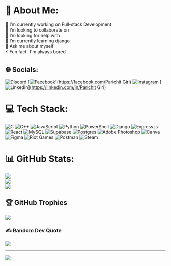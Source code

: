 # 💫 About Me:
🔭 I’m currently working on Full-stack Development<br>👯 I’m looking to collaborate on <br>🤝 I’m looking for help with <br>🌱 I’m currently learning django<br>💬 Ask me about myself<br>⚡ Fun fact- I'm always bored


## 🌐 Socials:
[![Discord](https://img.shields.io/badge/Discord-%237289DA.svg?logo=discord&logoColor=white)](https://discord.gg/284528880172138498) [![Facebook](https://img.shields.io/badge/Facebook-%231877F2.svg?logo=Facebook&logoColor=white)](https://facebook.com/Parichit Giri) [![Instagram](https://img.shields.io/badge/Instagram-%23E4405F.svg?logo=Instagram&logoColor=white)](https://instagram.com/parix_it) [![LinkedIn](https://img.shields.io/badge/LinkedIn-%230077B5.svg?logo=linkedin&logoColor=white)](https://linkedin.com/in/Parichit Giri) 

# 💻 Tech Stack:
![C](https://img.shields.io/badge/c-%2300599C.svg?style=for-the-badge&logo=c&logoColor=white) ![C++](https://img.shields.io/badge/c++-%2300599C.svg?style=for-the-badge&logo=c%2B%2B&logoColor=white) ![JavaScript](https://img.shields.io/badge/javascript-%23323330.svg?style=for-the-badge&logo=javascript&logoColor=%23F7DF1E) ![Python](https://img.shields.io/badge/python-3670A0?style=for-the-badge&logo=python&logoColor=ffdd54) ![PowerShell](https://img.shields.io/badge/PowerShell-%235391FE.svg?style=for-the-badge&logo=powershell&logoColor=white) ![Django](https://img.shields.io/badge/django-%23092E20.svg?style=for-the-badge&logo=django&logoColor=white) ![Express.js](https://img.shields.io/badge/express.js-%23404d59.svg?style=for-the-badge&logo=express&logoColor=%2361DAFB) ![React](https://img.shields.io/badge/react-%2320232a.svg?style=for-the-badge&logo=react&logoColor=%2361DAFB) ![MySQL](https://img.shields.io/badge/mysql-4479A1.svg?style=for-the-badge&logo=mysql&logoColor=white) ![Supabase](https://img.shields.io/badge/Supabase-3ECF8E?style=for-the-badge&logo=supabase&logoColor=white) ![Postgres](https://img.shields.io/badge/postgres-%23316192.svg?style=for-the-badge&logo=postgresql&logoColor=white) ![Adobe Photoshop](https://img.shields.io/badge/adobe%20photoshop-%2331A8FF.svg?style=for-the-badge&logo=adobe%20photoshop&logoColor=white) ![Canva](https://img.shields.io/badge/Canva-%2300C4CC.svg?style=for-the-badge&logo=Canva&logoColor=white) ![Figma](https://img.shields.io/badge/figma-%23F24E1E.svg?style=for-the-badge&logo=figma&logoColor=white) ![Riot Games](https://img.shields.io/badge/riotgames-D32936.svg?style=for-the-badge&logo=riotgames&logoColor=white) ![Postman](https://img.shields.io/badge/Postman-FF6C37?style=for-the-badge&logo=postman&logoColor=white) ![Steam](https://img.shields.io/badge/steam-%23000000.svg?style=for-the-badge&logo=steam&logoColor=white)
# 📊 GitHub Stats:
![](https://github-readme-stats.vercel.app/api?username=Giri-2061&theme=dark&hide_border=false&include_all_commits=false&count_private=false)<br/>
![](https://github-readme-streak-stats.herokuapp.com/?user=Giri-2061&theme=dark&hide_border=false)<br/>
![](https://github-readme-stats.vercel.app/api/top-langs/?username=Giri-2061&theme=dark&hide_border=false&include_all_commits=false&count_private=false&layout=compact)

## 🏆 GitHub Trophies
![](https://github-profile-trophy.vercel.app/?username=Giri-2061&theme=radical&no-frame=false&no-bg=true&margin-w=4)

### ✍️ Random Dev Quote
![](https://quotes-github-readme.vercel.app/api?type=horizontal&theme=radical)

---
[![](https://visitcount.itsvg.in/api?id=Giri-2061&icon=0&color=0)](https://visitcount.itsvg.in)

<!-- Proudly created with GPRM ( https://gprm.itsvg.in ) -->
